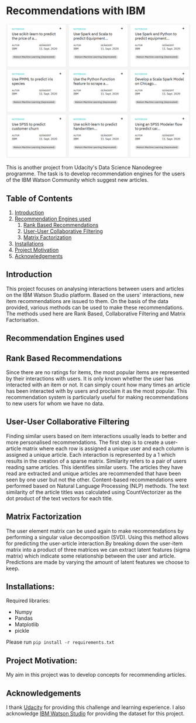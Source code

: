 
# Recommendations with IBM


![IBM](images/IBM.png)

This is another project from Udacity's Data Science Nanodegree programme.
The task is to develop recommendation engines for the users of the IBM Watson Community which suggest new articles.


## Table of Contents
1. [Introduction](#introduction)
2. [Recommendation Engines used](#engines_used)
	1. [Rank Based Recommendations](#rank_based)
	2. [User-User Collaborative Filtering](#user_user_based)
	3. [Matrix Factorization](#svd)
3. [Installations](#installations)
4. [Project Motivation](#motivation)
5. [Acknowledgements](#acknowledgement)


<a name="introduction"></a>
## Introduction

This project focuses on analysing interactions between users and articles on the IBM Watson Studio platform. Based on the users' interactions, new item recommendations are issued to them. 
On the basis of the data provided, various methods can be used to make these recommendations. The methods used here are Rank Based, Collaborative Filtering and Matrix Factorisation.

<a name="engines_used"></a>
## Recommendation Engines used

<a name="rank_based"></a>
## Rank Based Recommendations

Since there are no ratings for items, the most popular items are represented by their interactions with users.
It is only known whether the user has interacted with an item or not.
It can simply count how many times an article has been interacted with by users and proclaim it as the most popular.
This recommendation system is particularly useful for making recommendations to new users for whom we have no data.

<a name="user_user_based"></a>
## User-User Collaborative Filtering

Finding similar users based on item interactions usually leads to better and more personalised recommendations.
The first step is to create a user-article matrix where each row is assigned a unique user and each column is assigned a unique article.
Each interaction is represented by a 1 which results in the creation of a sparse matrix.
 Similarity refers to a pair of users reading same articles.
This identifies similar users. The articles they have read are extracted and unique articles are recommended that have been seen by one user but not the other.
Content-based recommendations were performed based on Natural Language Processing (NLP) methods. The text similarity of the article titles was calculated using CountVectorizer as the dot product of the text vectors for each title. 

<a name="svd"></a>
## Matrix Factorization

The user element matrix can be used again to make recommendations by performing a singular value decomposition (SVD).
Using this method allows for predicting the user-article interaction.By breaking down the user-item matrix into a product of three matrices we can extract latent features (sigma matrix) which indicate some relationship between the user and article. Predictions are made by varying the amount of latent features we choose to keep.

<a name="installations"></a>
## Installations:

Required libraries:

+ Numpy
+ Pandas
+ Matplotlib
+ pickle

Please run `pip install -r requirements.txt`

<a name="motivation"></a>
## Project Motivation: 
My aim in this project was to develop concepts for recommending articles.

<a name="acknowledgement"></a>

## Acknowledgements

I thank [Udacity](https://www.udacity.com/) for providing this challenge and learning experience. I also acknowledge [IBM Watson Studio](https://jp-tok.dataplatform.cloud.ibm.com/login?preselect_region=true) for providing the dataset for this project.